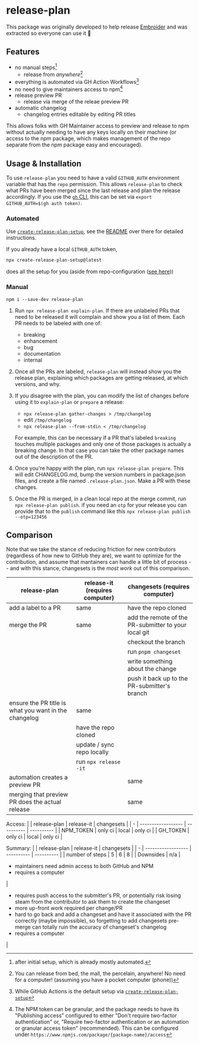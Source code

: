 # release-plan

This package was originally developed to help release [Embroider](https://github.com/embroider-build/embroider) and was extracted so everyone can use it 🎉

## Features

- no manual steps[^after-initial-setup]
  - release from _anywhere_[^release-anywhere]
- everything is automated via GH Action Workflows[^gh-by-default]
- no need to give maintainers access to npm[^npm-config]
- release preview PR 
  - release via merge of the releae preview PR
- automatic changelog
  - changelog entries editable by editing PR titles

This allows folks with GH Maintainer access to preview and release to npm without actually needing to have any keys locally on their machine (or access to the npm package, which makes management of the repo separate from the npm package easy and encouraged).

[^gh-by-default]: While GitHub Actions is the default setup via [`create-release-plan-setup`][gh-create]
[^after-initial-setup]: after initial setup, which is already mostly automated.
[^npm-config]: The NPM token can be granular, and the package needs to have its "Publishing access" configured to either "Don't require two-factor authentication" or, "Require two-factor authentication or an automation or granular access token" (recommended). This can be configured under `https://www.npmjs.com/package/{package-name}/access`
[^release-anywhere]: You can release from bed, the mall, the percelain, anywhere! No need for a computer! (assuming you have a pocket computer (phone))

[gh-create]: https://github.com/mansona/create-release-plan-setup


## Usage & Installation

To use `release-plan` you need to have a valid `GITHUB_AUTH` environment variable that has the `repo` permission. This allows `release-plan` to check what PRs have been merged since the last release and plan the release accordingly. If you use the [`gh` CLI](https://cli.github.com/), this can be set via `export GITHUB_AUTH=$(gh auth token)`.

### Automated

Use [`create-release-plan-setup`][gh-create], see the [README][gh-create] over there for detailed instructions.

If you already have a local `GITHUB_AUTH` token, 
```bash
npx create-release-plan-setup@latest 
```
does all the setup for you (aside from repo-configuration ([see here][gh-create]))

### Manual

```
npm i --save-dev release-plan
```

1. Run `npx release-plan explain-plan`. If there are unlabeled PRs that need to be released it will complain and show you a list of them. Each PR needs to be labeled with one of: 
    - breaking
    - enhancement
    - bug
    - documentation
    - internal

2. Once all the PRs are labeled, `release-plan` will instead show you the release plan, explaining which packages are getting released, at which versions, and why.

3. If you disagree with the plan, you can modify the list of changes before using it to `explain-plan` or `prepare` a release:

    - `npx release-plan gather-changes > /tmp/changelog`
    - edit `/tmp/changelog`
    - `npx release-plan --from-stdin < /tmp/changelog`

    For example, this can be necessary if a PR that's labeled `breaking` touches multiple packages and only one of those packages is actually a breaking change. In that case you can take the other package names out of the description of the PR.

4. Once you're happy with the plan, run `npx release-plan prepare`. This will edit CHANGELOG.md, bump the version numbers in package.json files, and create a file named `.release-plan.json`. Make a PR with these changes.

5. Once the PR is merged, in a clean local repo at the merge commit, run `npx release-plan publish`. if you need an `otp` for your release you can provide that to the `publish` command like this `npx release-plan publish --otp=123456`

    

## Comparison

Note that we take the stance of reducing friction for new contributors (regardless of how new to GitHub they are), we want to optimize for the contribution, and assume that mantainers can handle a little bit of process -- and with this stance, changesets is the _most work_ out of this comparison.


| release-plan        | release-it (requires computer) | changesets (requires computer) |
| ------------------  | ------------------------------ | ------------------------------ |
| add a label to a PR | same                           | have the repo cloned
| merge the PR        | same                           | add the remote of the PR-submitter to your local git
|                     |                                | checkout the branch
|                     |                                | run `pnpm changeset`
|                     |                                | write something about the change
|                     |                                | push it back up to the PR-submitter's branch
| ensure the PR title is what you want in the changelog | same | 
|                     | have the repo cloned | 
|                     | update / sync repo locally |
|                     | run `npx release -it`     |
| automation creates a preview PR |  | same
| merging that preview PR does the actual release | | same



Access:
|   | release-plan        | release-it | changesets |
| - | ------------------  | ---------- | ---------- |
| NPM_TOKEN | only ci     | local      | only ci    |
| GH_TOKEN | only ci      | local      | only ci    |



Summary:
|   | release-plan        | release-it | changesets |
| - | ------------------  | ---------- | ---------- |
| number of steps | 5     | 6          | 8          |
| Downsides | n/a      | <ul><li>maintainers need admin access to both GitHub and NPM</li><li>requires a computer</li></ul>      |  <ul><li>requires push access to the submitter's PR, or potentially risk losing steam from the contributor to ask them to create the changeset</li><li>more up-front work required per change/PR</li><li>hard to go back and add a changeset and have it associated with the PR correctly (maybe impossible), so forgetting to add changesets pre-merge can totally ruin the accuracy of changeset's changelog</li><li>requires a computer</li></ul> |

